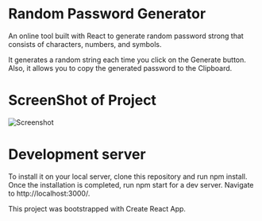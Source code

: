 # Random Password Generator
An online tool built with React to generate random password strong that consists of characters, numbers, and symbols.

It generates a random string each time you click on the Generate button. Also, it allows you to copy the generated password to the Clipboard.

# ScreenShot of Project
![Screenshot](https://github.com/vigneshk25/password/assets/112857954/a5370b59-e288-468c-b8f6-181285fc15cf)



# Development server
To install it on your local server, clone this repository and run npm install. Once the installation is completed, run npm start for a dev server. Navigate to http://localhost:3000/.

This project was bootstrapped with Create React App.
